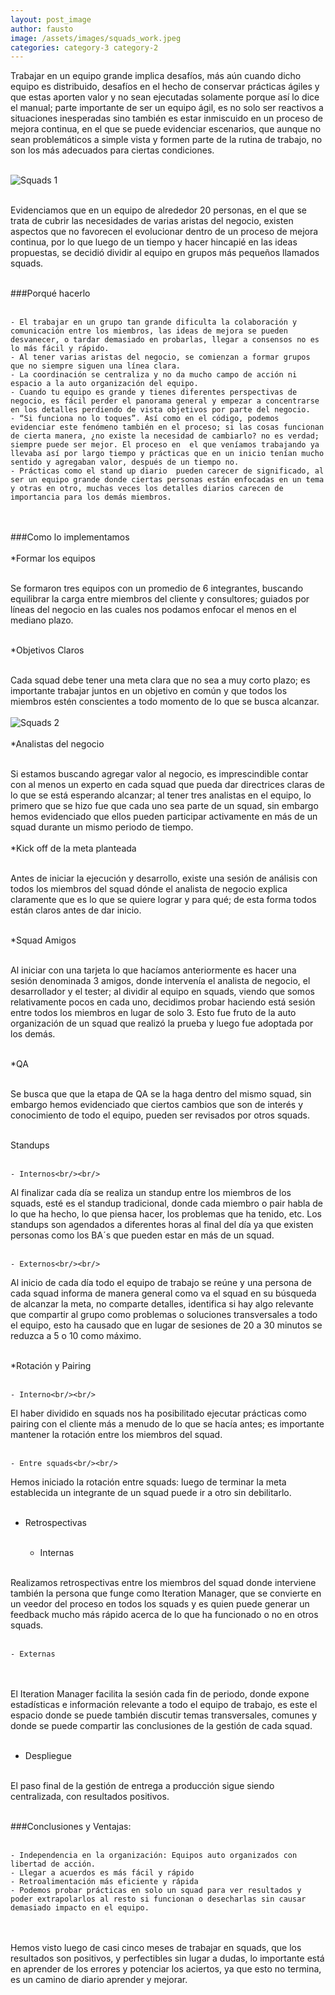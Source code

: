 ```yaml
---
layout: post_image
author: fausto
image: /assets/images/squads_work.jpeg
categories: category-3 category-2
---
```

Trabajar en un equipo grande implica desafíos, más aún cuando dicho equipo es distribuido, desafíos en el hecho de conservar prácticas ágiles y que estas aporten valor y no sean ejecutadas solamente porque así lo dice el manual; parte importante de ser un equipo ágil, es no solo ser reactivos a situaciones inesperadas sino también es estar inmiscuido en un proceso de mejora continua, en el que se puede evidenciar escenarios, que aunque no sean problemáticos a simple vista y formen parte de la rutina de trabajo, no son los más adecuados para ciertas condiciones.<br/><br/>

![Squads 1](/assets/images/squads_1.jpg )<br/><br/>

Evidenciamos que en un equipo de alrededor 20 personas, en el que se trata de cubrir las necesidades de varias aristas del negocio, existen aspectos que no favorecen el evolucionar dentro de un proceso de mejora continua, por lo que luego de un tiempo y hacer hincapié en las ideas propuestas, se decidió dividir al equipo en grupos más pequeños llamados squads.<br/><br/>

###Porqué hacerlo<br/><br/>


    - El trabajar en un grupo tan grande dificulta la colaboración y comunicación entre los miembros, las ideas de mejora se pueden desvanecer, o tardar demasiado en probarlas, llegar a consensos no es lo más fácil y rápido.
    - Al tener varias aristas del negocio, se comienzan a formar grupos que no siempre siguen una línea clara.
    - La coordinación se centraliza y no da mucho campo de acción ni espacio a la auto organización del equipo.
    - Cuando tu equipo es grande y tienes diferentes perspectivas de negocio, es fácil perder el panorama general y empezar a concentrarse en los detalles perdiendo de vista objetivos por parte del negocio.
    - “Si funciona no lo toques”. Así como en el código, podemos evidenciar este fenómeno también en el proceso; si las cosas funcionan de cierta manera, ¿no existe la necesidad de cambiarlo? no es verdad; siempre puede ser mejor. El proceso en  el que veníamos trabajando ya llevaba así por largo tiempo y prácticas que en un inicio tenían mucho sentido y agregaban valor, después de un tiempo no.
    - Prácticas como el stand up diario  pueden carecer de significado, al ser un equipo grande donde ciertas personas están enfocadas en un tema y otras en otro, muchas veces los detalles diarios carecen de importancia para los demás miembros.
<br/><br/>
###Como lo implementamos
<br/><br/>
*Formar los equipos<br/><br/>

Se formaron tres equipos con un promedio de 6 integrantes, buscando equilibrar la carga entre miembros del cliente y consultores; guiados por líneas del negocio en las cuales nos podamos enfocar el menos en el mediano plazo.<br/><br/>

*Objetivos Claros<br/><br/>

Cada squad debe tener una meta clara que no sea a muy corto plazo; es importante trabajar juntos en un objetivo en común y que todos los miembros estén conscientes a todo momento de lo que se busca alcanzar.
<br/><br/>
![Squads 2](/assets/images/squads_2.jpg )
<br/><br/>
*Analistas del negocio<br/><br/>

Si estamos buscando agregar valor al negocio, es imprescindible contar con al menos un experto en cada squad que pueda dar directrices claras de lo que se está esperando alcanzar; al tener tres analistas en el equipo, lo primero que se hizo fue que cada uno sea parte de un squad, sin embargo hemos evidenciado que ellos pueden participar activamente en más de un squad durante un mismo periodo de tiempo.
<br/><br/>
*Kick off de la meta planteada<br/><br/>

Antes de iniciar la ejecución y desarrollo, existe una sesión de análisis con todos los miembros del squad dónde el analista de negocio explica claramente que es lo que se quiere lograr y para qué; de esta forma todos están claros antes de dar inicio.<br/><br/>

*Squad Amigos<br/><br/>

Al iniciar con una tarjeta lo que hacíamos anteriormente es hacer una sesión denominada 3 amigos, donde intervenía el analista de negocio, el desarrollador y el tester; al dividir al equipo en squads, viendo que somos relativamente pocos en cada uno, decidimos probar haciendo está sesión entre todos los miembros en lugar de solo 3. Esto fue fruto de la auto organización de un squad que realizó la prueba y luego fue adoptada por los demás.<br/><br/>

*QA<br/><br/>

Se busca que que la etapa de QA se la haga dentro del mismo squad, sin embargo hemos evidenciado que ciertos cambios que son de interés y conocimiento de todo el equipo, pueden ser revisados por otros squads.<br/><br/>

Standups<br/><br/>

    - Internos<br/><br/>

Al finalizar cada día se realiza un standup entre los miembros de los squads, esté es el standup tradicional, donde cada miembro o pair habla de lo que ha hecho, lo que piensa hacer, los problemas que ha tenido, etc. Los standups son agendados a diferentes horas al final del día ya que existen personas como los BA´s que pueden estar en más de un squad.<br/><br/>

    - Externos<br/><br/>

Al inicio de cada día todo el equipo de trabajo se reúne y una persona de cada squad informa de manera general como va el squad en su búsqueda de alcanzar la meta, no comparte detalles, identifica si hay algo relevante que compartir al grupo como problemas o soluciones transversales a todo el equipo, esto ha causado que en lugar de sesiones de 20 a 30 minutos se reduzca a 5 o 10 como máximo.<br/><br/>

*Rotación y Pairing<br/><br/>

    - Interno<br/><br/>

El haber dividido en squads nos ha posibilitado ejecutar prácticas como pairing con el cliente más a menudo de lo que se hacía antes; es importante mantener la rotación entre los miembros del squad.<br/><br/>

    - Entre squads<br/><br/>

Hemos iniciado la rotación entre squads: luego de terminar la meta establecida un integrante de un squad puede ir a otro sin debilitarlo.<br/><br/>

* Retrospectivas<br/><br/>

    - Internas<br/><br/>

Realizamos retrospectivas entre los miembros del squad donde interviene también la persona que funge como Iteration Manager, que se convierte en un veedor del proceso en todos los squads y es quien puede generar un feedback mucho más rápido acerca de lo que ha funcionado o no en otros squads.<br/><br/>

    - Externas
<br/><br/>
El Iteration Manager facilita la sesión cada fin de periodo, donde expone estadísticas e información relevante a todo el equipo de trabajo, es este el espacio donde se puede también discutir temas transversales, comunes y donde se puede compartir las conclusiones de la gestión de cada squad.<br/><br/>

* Despliegue<br/><br/>

El paso final de la gestión de entrega a producción sigue siendo centralizada, con resultados positivos.<br/><br/>

###Conclusiones y Ventajas:<br/><br/>

    - Independencia en la organización: Equipos auto organizados con libertad de acción.
    - Llegar a acuerdos es más fácil y rápido
    - Retroalimentación más eficiente y rápida
    - Podemos probar prácticas en solo un squad para ver resultados y poder extrapolarlos al resto si funcionan o desecharlas sin causar demasiado impacto en el equipo.
<br/><br/>
Hemos visto luego de casi cinco meses de trabajar en squads, que los resultados son positivos, y perfectibles sin lugar a dudas, lo importante está en aprender de los errores y potenciar los aciertos, ya que esto no termina, es un camino de diario aprender y mejorar.
